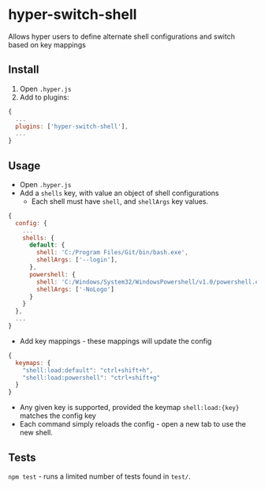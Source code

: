 # hyper-switch-shell
Allows hyper users to define alternate shell configurations and switch based on key mappings

## Install
1. Open `.hyper.js`
1. Add to plugins:
```js
{
  ...
  plugins: ['hyper-switch-shell'],
  ...
}
```

## Usage
* Open `.hyper.js`
* Add a `shells` key, with value an object of shell configurations
    * Each shell must have `shell`, and `shellArgs` key values.
```js
{
  config: {
    ...
    shells: {
      default: {
        shell: 'C:/Program Files/Git/bin/bash.exe',
        shellArgs: ['--login'],
      },
      powershell: {
        shell: 'C:/Windows/System32/WindowsPowershell/v1.0/powershell.exe',
        shellArgs: ['-NoLogo']
      }
    }
  },
  ...
}
```
* Add key mappings - these mappings will update the config
```js
{
  keymaps: {
    "shell:load:default": "ctrl+shift+h",
    "shell:load:powershell": "ctrl+shift+g"
  }
}
```
* Any given key is supported, provided the keymap `shell:load:{key}` matches the config key
* Each command simply reloads the config - open a new tab to use the new shell.

## Tests
`npm test` - runs a limited number of tests found in `test/`.
